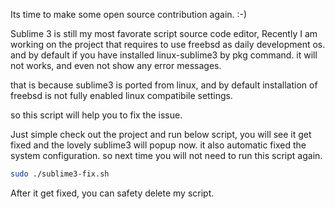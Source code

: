 Its time to make some open source contribution again. :-)

Sublime 3 is still my most favorate script source code editor, Recently I am working on the project that requires to use freebsd as daily development os. and by default if you have installed linux-sublime3 by pkg command. it will not works, and even not show any error messages. 

that is because sublime3 is ported from linux, and by default installation of freebsd is not fully enabled linux compatibile settings.

so this script will help you to fix the issue.

Just simple check out the project and run below script, you will see it get fixed and the lovely sublime3 will popup now.
it also automatic fixed the system configuration. so next time you will not need to run this script again.

```sh
sudo ./sublime3-fix.sh
```

After it get fixed, you can safety delete my script.